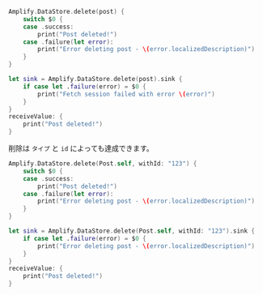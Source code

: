 <amplify-block-switcher>

<amplify-block name="Listener (iOS 11+)">

```swift
Amplify.DataStore.delete(post) {
    switch $0 {
    case .success:
        print("Post deleted!")
    case .failure(let error):
        print("Error deleting post - \(error.localizedDescription)")
    }
}
```

</amplify-block>

<amplify-block name="Combine (iOS 13+)">

```swift
let sink = Amplify.DataStore.delete(post).sink {
    if case let .failure(error) = $0 {
        print("Fetch session failed with error \(error)")
    }
}
receiveValue: {
    print("Post deleted!")
}
```

</amplify-block>

</amplify-block-switcher>

削除は `タイプ` と `id` によっても達成できます。

<amplify-block-switcher>

<amplify-block name="Listener (iOS 11+)">

```swift
Amplify.DataStore.delete(Post.self, withId: "123") {
    switch $0 {
    case .success:
        print("Post deleted!")
    case .failure(let error):
        print("Error deleting post - \(error.localizedDescription)")
    }
}
```

</amplify-block>

<amplify-block name="Combine (iOS 13+)">

```swift
let sink = Amplify.DataStore.delete(Post.self, withId: "123").sink {
    if case let .failure(error) = $0 {
        print("Error deleting post - \(error.localizedDescription)")
    }
}
receiveValue: {
    print("Post deleted!")
}
```

</amplify-block>

</amplify-block-switcher>
